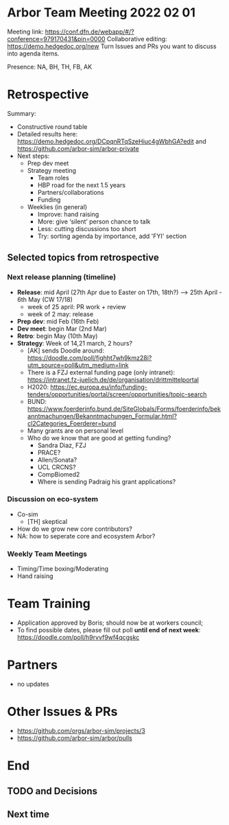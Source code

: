 Arbor Team Meeting 2022 02 01
=============================

Meeting link: https://conf.dfn.de/webapp/#/?conference=979170431&pin=0000
Collaborative editing: https://demo.hedgedoc.org/new
Turn Issues and PRs you want to discuss into agenda items.

Presence: NA, BH, TH, FB, AK

Retrospective
======
Summary: 
- Constructive round table
- Detailed results here: https://demo.hedgedoc.org/DCpqnRTqSzeHiuc4gWbhGA?edit and https://github.com/arbor-sim/arbor-private
- Next steps: 
    - Prep dev meet
    - Strategy meeting
        - Team roles
        - HBP road for the next 1.5 years 
        - Partners/collaborations
        - Funding
    - Weeklies (in general)
        - Improve: hand raising
        - More: give ‘silent’ person chance to talk
        - Less: cutting discussions too short
        - Try: sorting agenda by importance, add 'FYI' section

## Selected topics from retrospective

### Next release planning (timeline)
- **Release**:  mid April (27th Apr due to Easter on 17th, 18th?) --> 25th April - 6th May (CW 17/18)
    - week of 25 april: PR work + review
    - week of 2 may: release
- **Prep dev**: mid Feb (16th Feb)
- **Dev meet**: begin Mar (2nd Mar)
- **Retro**:    begin May (10th May)
- **Strategy**: Week of 14,21 march, 2 hours?
    - [AK] sends Doodle around: https://doodle.com/poll/fighht7wh9kmz28i?utm_source=poll&utm_medium=link
    - There is a FZJ external funding page (only intranet): https://intranet.fz-juelich.de/de/organisation/drittmittelportal
    - H2020: https://ec.europa.eu/info/funding-tenders/opportunities/portal/screen/opportunities/topic-search
    - BUND: https://www.foerderinfo.bund.de/SiteGlobals/Forms/foerderinfo/bekanntmachungen/Bekanntmachungen_Formular.html?cl2Categories_Foerderer=bund
    - Many grants are on personal level
    - Who do we know that are good at getting funding?
        - Sandra Diaz, FZJ
        - PRACE?
        - Allen/Sonata?
        - UCL CRCNS?
        - CompBiomed2
        - Where is sending Padraig his grant applications?

### Discussion on eco-system
- Co-sim
    - [TH] skeptical
- How do we grow new core contributors?
- NA: how to seperate core and ecosystem Arbor?

### Weekly Team Meetings
- Timing/Time boxing/Moderating
- Hand raising

# Team Training

- Application approved by Boris; should now be at workers council;
- To find possible dates, please fill out poll **until end of next week**: https://doodle.com/poll/h9rvvf9wf4qcgskc


Partners
========

* no updates


Other Issues & PRs
==================

* https://github.com/orgs/arbor-sim/projects/3
* https://github.com/arbor-sim/arbor/pulls

End
===

TODO and Decisions
------------------



Next time
---------
